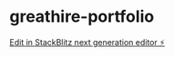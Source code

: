 # greathire-portfolio

[Edit in StackBlitz next generation editor ⚡️](https://stackblitz.com/~/github.com/Tanmai-dot/greathire-portfolio)